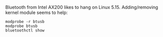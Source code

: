 Bluetooth from Intel AX200 likes to hang on Linux 5.15. Adding/removing kernel module seems to help:

```
modprobe -r btusb
modprobe btusb
bluetoothctl show
```
